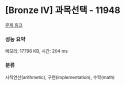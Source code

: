 # [Bronze IV] 과목선택 - 11948 

[문제 링크](https://www.acmicpc.net/problem/11948) 

### 성능 요약

메모리: 17796 KB, 시간: 204 ms

### 분류

사칙연산(arithmetic), 구현(implementation), 수학(math)

